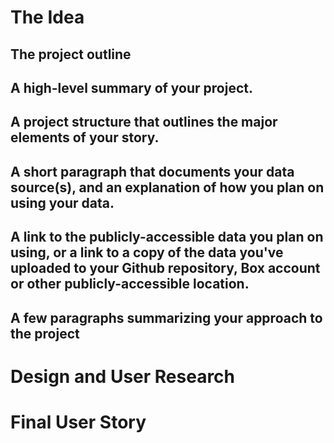 # The Idea

## The project outline 
## A high-level summary of your project.  
## A project structure that outlines the major elements of your story. 
## A short paragraph that documents your data source(s), and an explanation of how you plan on using your data. 
## A link to the publicly-accessible data you plan on using, or a link to a copy of the data you've uploaded to your Github repository, Box account or other publicly-accessible location.
## A few paragraphs summarizing your approach to the project  

# Design and User Research

# Final User Story
